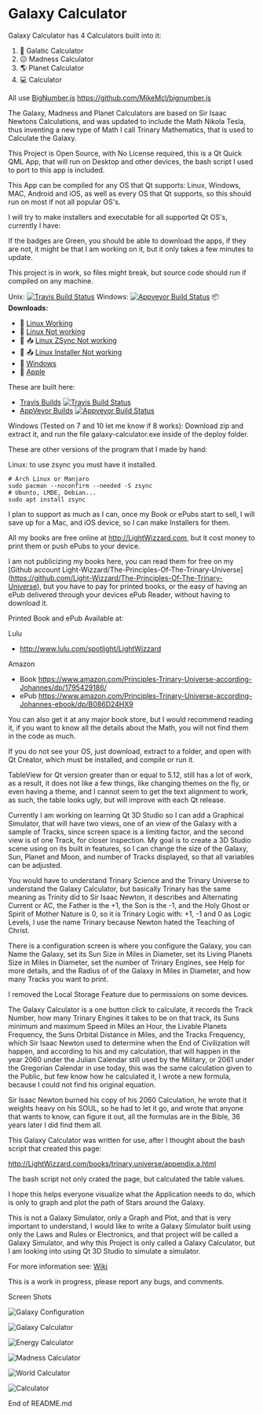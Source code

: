 # Galaxy Calculator

Galaxy Calculator has 4 Calculators built into it:
1. :milky_way: Galatic Calculator
2. :confounded: Madness Calculator
3. :earth_americas: Planet Calculator
4. :computer: Calculator

All use [BigNumber.js](https://github.com/MikeMcl/bignumber.js) https://github.com/MikeMcl/bignumber.js

The Galaxy, Madness and Planet Calculators are based on Sir Isaac Newtons Calculations, and was updated to include the Math Nikola Tesla, 
thus inventing a new type of Math I call Trinary Mathematics, that is used to Calculate the Galaxy.

This Project is Open Source, with No License required, this is a Qt Quick QML App, that will run on Desktop and other devices, the bash script I used to port to this app is included.

This App can be compiled for any OS that Qt supports: Linux, Windows, MAC, Android and iOS, as well as every OS that Qt supports, so this should run on most if not all popular OS's.

I will try to make installers and executable for all supported Qt OS's, currently I have:

If the badges are Green, you should be able to download the apps, if they are not, it might be that I am working on it, but it only takes a few minutes to update.

This project is in work, so files might break, but source code should run if compiled on any machine.

Unix: [![Travis Build Status](https://travis-ci.org/Light-Wizzard/galaxy-calculator.svg?branch=master)](https://travis-ci.org/Light-Wizzard/galaxy-calculator)
Windows: [![Appveyor Build Status](https://ci.appveyor.com/api/projects/status/j7htumuwfx31elf6?svg=true)](https://ci.appveyor.com/project/Light-Wizzard/galaxy-calculator)
:package: **Downloads:**
 - :penguin: [Linux Working](https://github.com/Light-Wizzard/galaxy-calculator/releases/download/continuous/Galaxy-Calculator-travis-x86_64.AppImage)
 - :penguin: [Linux Not working](https://github.com/Light-Wizzard/galaxy-calculator/releases/download/continuous/Galaxy-Calculator.AppImage)
 - :penguin: :inbox_tray: [Linux ZSync Not working](https://github.com/Light-Wizzard/galaxy-calculator/releases/download/continuous/Galaxy-Calculator.AppImage.zsync)
 - :penguin: :outbox_tray: [Linux Installer Not working](https://github.com/Light-Wizzard/galaxy-calculator/releases/download/continuous/Galaxy-Calculator-Installer)
 - :office: [Windows](https://github.com/Light-Wizzard/galaxy-calculator/releases/download/continuous/galaxy-calculator_release.zip)
 - :apple: [Apple](https://github.com/Light-Wizzard/galaxy-calculator/releases/download/continuous/Galaxy-Calculator.dmg)

These are built here:
* [Travis Builds](https://travis-ci.org/github/Light-Wizzard/galaxy-calculator) [![Travis Build Status](https://travis-ci.org/Light-Wizzard/galaxy-calculator.svg?branch=master)](https://travis-ci.org/Light-Wizzard/galaxy-calculator)
* [AppVeyor Builds](https://ci.appveyor.com/project/Light-Wizzard/galaxy-calculator) [![Appveyor Build Status](https://ci.appveyor.com/api/projects/status/j7htumuwfx31elf6?svg=true)](https://ci.appveyor.com/project/Light-Wizzard/galaxy-calculator)

Windows (Tested on 7 and 10 let me know if 8 works): Download zip and extract it, and run the file galaxy-calculator.exe inside of the deploy folder.

These are other versions of the program that I made by hand:

Linux: to use zsync you must have it installed.


```
# Arch Linux or Manjaro
sudo pacman --noconfirm --needed -S zsync
# Ubunto, LMDE, Debian...
sudo apt install zsync
```

I plan to support as much as I can, once my Book or ePubs start to sell, I will save up for a Mac, and iOS device, so I can make Installers for them.

All my books are free online at http://LightWizzard.com, but it cost money to print them or push ePubs to your device.

I am not publicizing my books here, you can read them for free on my 
[Github account Light-Wizzard/The-Principles-Of-The-Trinary-Universe] (https://github.com/Light-Wizzard/The-Principles-Of-The-Trinary-Universe), 
but you have to pay for printed books, or the easy of having an ePub delivered through your devices ePub Reader, without having to download it.

Printed Book and ePub Available at:

Lulu
* http://www.lulu.com/spotlight/LightWizzard

Amazon
* Book https://www.amazon.com/Principles-Trinary-Universe-according-Johannes/dp/1795429186/
* ePub https://www.amazon.com/Principles-Trinary-Universe-according-Johannes-ebook/dp/B086D24HX9

You can also get it at any major book store, but I would recommend reading it, if you want to know all the details about the Math, you will not find them in the code as much.

If you do not see your OS, just download, extract to a folder, and open with Qt Creator, which must be installed, and compile or run it.

TableView for Qt version greater than or equal to 5.12, still has a lot of work, as a result, it does not like a few things, like changing themes on the fly, 
or even having a theme, and I cannot seem to get the text alignment to work, as such, the table looks ugly, but will improve with each Qt release.

Currently I am working on learning Qt 3D Studio so I can add a Graphical Simulator, that will have two views, 
one of an view of the Galaxy with a sample of Tracks, since screen space is a limiting factor, and the second view is of one Track, for closer inspection.
My goal is to create a 3D Studio scene using on its built in features, so I can change the size of the Galaxy, Sun, Planet and Moon, 
and number of Tracks displayed, so that all variables can be adjusted.

You would have to understand Trinary Science and the Trinary Universe to understand the Galaxy Calculator, 
but basically Trinary has the same meaning as Trinity did to Sir Isaac Newton, it describes and Alternating Current or AC, 
the Father is the +1, the Son is the -1, and the Holy Ghost or Spirit of Mother Nature is 0, so it is Trinary Logic with: +1, -1 and 0 as Logic Levels, 
I use the name Trinary because Newton hated the Teaching of Christ.

There is a configuration screen is where you configure the Galaxy, you can Name the Galaxy, set its Sun Size in Miles in Diameter, 
set its Living Planets Size in Miles in Diameter, set the number of Trinary Engines, see Help for more details, 
and the Radius of of the Galaxy in Miles in Diameter, and how many Tracks you want to print.

I removed the Local Storage Feature due to permissions on some devices.

The Galaxy Calculator is a one button click to calculate, it records the Track Number, how many Trinary Engines it takes to be on that track, 
its Suns minimum and maximum Speed in Miles an Hour, the Livable Planets Frequency, the Suns Orbital Distance in Miles, and the Tracks Frequency, 
which Sir Isaac Newton used to determine when the End of Civilization will happen, and according to his and my calculation, 
that will happen in the year 2060 under the Julian Calendar still used by the Military, or 2061 under the Gregorian Calendar in use today, 
this was the same calculation given to the Public, but few know how he calculated it, I wrote a new formula, because I could not find his original equation.

Sir Isaac Newton burned his copy of his 2060 Calculation, he wrote that it weights heavy on his SOUL, so he had to let it go, 
and wrote that anyone that wants to know, can figure it out, all the formulas are in the Bible, 36 years later I did find them all.

This Galaxy Calculator was written for use, after I thought about the bash script that created this page:

http://LightWizzard.com/books/trinary.universe/appendix.a.html

The bash script not only crated the page, but calculated the table values.

I hope this helps everyone visualize what the Application needs to do, which is only to graph and plot the path of Stars around the Galaxy.

This is not a Galaxy Simulator, only a Graph and Plot, and that is very important to understand, 
I would like to write a Galaxy Simulator built using only the Laws and Rules or Electronics, 
and that project will be called a Galaxy Simulator, and why this Project is only called a Galaxy Calculator,
but I am looking into using Qt 3D Studio to simulate a simulator.

For more information see: [Wiki](https://github.com/Light-Wizzard/galaxy-calculator/wiki)

This is a work in progress, please report any bugs, and comments.

Screen Shots

![Galaxy Configuration](/doc/images/screenshot-config.png?raw=true "Galaxy Configuration")

![Galaxy Calculator](/doc/images/screenshot-galaxy.png?raw=true "Galaxy Calculator")

![Energy Calculator](/doc/images/screenshot-energy.png?raw=true "Energy Calculator")

![Madness Calculator](/doc/images/screenshot-madness.png?raw=true "Madness Calculator")

![World Calculator](/doc/images/screenshot-world.png?raw=true "World Calculator")

![Calculator](/doc/images/screenshot-calc.png?raw=true "Calculator")

End of README.md
